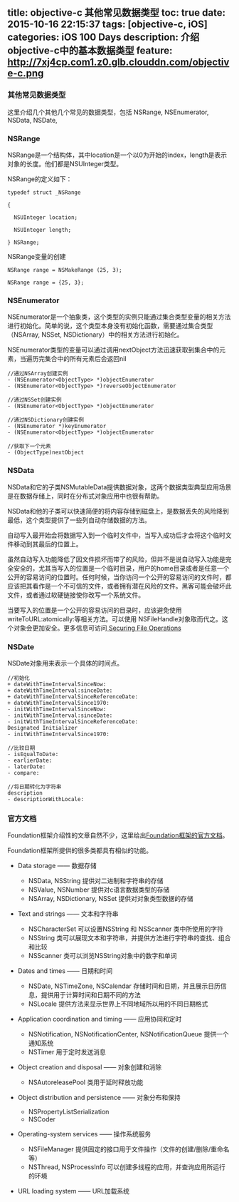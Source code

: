 title: objective-c 其他常见数据类型
toc: true
date: 2015-10-16 22:15:37
tags: [objective-c, iOS]
categories: iOS 100 Days
description: 介绍objective-c中的基本数据类型
feature: http://7xj4cp.com1.z0.glb.clouddn.com/objective-c.png
---

### 其他常见数据类型

这里介绍几个其他几个常见的数据类型，包括 NSRange, NSEnumerator, NSData, NSDate, 

### NSRange

NSRange是一个结构体，其中location是一个以0为开始的index，length是表示对象的长度。他们都是NSUInteger类型。

NSRange的定义如下：

```
typedef struct _NSRange

{

  NSUInteger location;

  NSUInteger length;

} NSRange;
```

NSRange变量的创建

```
NSRange range = NSMakeRange (25, 3);

NSRange range = {25, 3};
```

### NSEnumerator

NSEnumerator是一个抽象类，这个类型的实例只能通过集合类型变量的相关方法进行初始化。简单的说，这个类型本身没有初始化函数，需要通过集合类型（NSArray, NSSet, NSDictionary）中的相关方法进行初始化。

NSEnumerator类型的变量可以通过调用nextObject方法迅速获取到集合中的元素，当遍历完集合中的所有元素后会返回nil

```
//通过NSArray创建实例
- (NSEnumerator<ObjectType> *)objectEnumerator
- (NSEnumerator<ObjectType> *)reverseObjectEnumerator

//通过NSSet创建实例
- (NSEnumerator<ObjectType> *)objectEnumerator

//通过NSDictionary创建实例
- (NSEnumerator *)keyEnumerator
- (NSEnumerator<ObjectType> *)objectEnumerator

//获取下一个元素
- (ObjectType)nextObject
```

### NSData

NSData和它的子类NSMutableData提供数据对象，这两个数据类型典型应用场景是在数据存储上，同时在分布式对象应用中也很有帮助。

NSData和他的子类可以快速简便的将内容存储到磁盘上，是数据丢失的风险降到最低，这个类型提供了一些列自动存储数据的方法。

自动写入最开始会将数据写入到一个临时文件中，当写入成功后才会将这个临时文件移动到其最后的位置上。

虽然自动写入功能降低了因文件损坏而带了的风险，但并不是说自动写入功能是完全安全的，尤其当写入的位置是一个临时目录，用户的home目录或者是任意一个公开的容易访问的位置时。任何时候，当你访问一个公开的容易访问的文件时，都应该把其看作是一个不可信的文件，或者拥有潜在风险的文件。黑客可能会破坏此文件，或者通过软硬链接使你改写一个系统文件。

当要写入的位置是一个公开的容易访问的目录时，应该避免使用writeToURL:atomically:等相关方法。可以使用 NSFileHandle对象取而代之。这个对象会更加安全。更多信息可访问[ Securing File Operations ](https://developer.apple.com/library/mac/documentation/Security/Conceptual/SecureCodingGuide/Articles/RaceConditions.html#//apple_ref/doc/uid/TP40002585-SW9)

### NSDate

NSDate对象用来表示一个具体的时间点。

```
//初始化
+ dateWithTimeIntervalSinceNow:
+ dateWithTimeInterval:sinceDate:
+ dateWithTimeIntervalSinceReferenceDate:
+ dateWithTimeIntervalSince1970:
- initWithTimeIntervalSinceNow:
- initWithTimeInterval:sinceDate:
- initWithTimeIntervalSinceReferenceDate:
Designated Initializer
- initWithTimeIntervalSince1970:

//比较日期
- isEqualToDate:
- earlierDate:
- laterDate:
- compare:

//将日期转化为字符串
description
- descriptionWithLocale:
```

### 官方文档

Foundation框架介绍性的文章自然不少，这里给出[Foundation框架的官方文档](https://developer.apple.com/library/mac/documentation/Cocoa/Reference/Foundation/ObjC_classic/index.html#//apple_ref/doc/uid/20001091)。


Foundation框架所提供的很多类都具有相似的功能。

+ Data storage —— 数据存储
    - NSData, NSString 提供对二进制和字符串的存储
    - NSValue, NSNumber 提供对c语言数据类型的存储
    - NSArray, NSDictionary, NSSet 提供对对象类型数据的存储
 
+ Text and strings —— 文本和字符串
    - NSCharacterSet 可以设置NSString 和 NSScanner 类中所使用的字符
    - NSString 类可以展现文本和字符串，并提供方法进行字符串的查找、组合和比较
    - NSScanner 类可以浏览NSString对象中的数字和单词
    
+ Dates and times —— 日期和时间
    - NSDate, NSTimeZone, NSCalendar 存储时间和日期，并且展示日历信息，提供用于计算时间和日期不同的方法
    - NSLocale 提供方法来显示世界上不同地域所以用的不同日期格式
    
+ Application coordination and timing —— 应用协同和定时
    - NSNotification, NSNotificationCenter, NSNotificationQueue 提供一个通知系统
    - NSTimer  用于定时发送消息
    
+ Object creation and disposal —— 对象创建和消除
    - NSAutoreleasePool  类用于延时释放功能
    
+ Object distribution and persistence —— 对象分布和保持
    - NSPropertyListSerialization
    - NSCoder 

+ Operating-system services —— 操作系统服务
    - NSFileManager 提供固定的接口用于文件操作（文件的创建/删除/重命名等）
    - NSThread, NSProcessInfo 可以创建多线程的应用，并查询应用所运行的环境
    
+ URL loading system —— URL加载系统






















